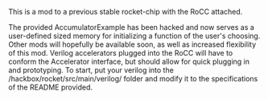 This is a mod to a previous stable rocket-chip with the RoCC attached.

The provided AccumulatorExample has been hacked and now serves as a
user-defined sized memory for initializing a function of the user's 
choosing. Other mods will hopefully be available soon, as well as increased
flexibility of this mod. Verilog accelerators plugged into the RoCC
will have to conform the Accelerator interface, but should allow for 
quick plugging in and prototyping. To start, put your verilog into the 
/hackbox/rocket/src/main/verilog/ folder and modify it to the specifications
of the README provided.
